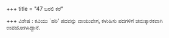+++
title = "47 ಬರಲಿ ಕರೆ"

+++
ವಿಶೇಷ : ಕವಿಯು `ಹರಿ' ಪದವನ್ನು  ವಾಯುವೇಗ, ಕಳುಹಿಸು ಪದಗಳಿಗೆ ಚಮತ್ಕಾರಕವಾಗಿ ಉಪಯೋಗಿಸಿದ್ದಾನೆ.